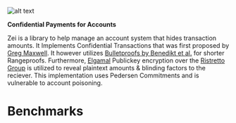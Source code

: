 ![alt text](https://github.com/eianio/zei/raw/master/zei_logo.png)

**Confidential Payments for Accounts**

Zei is a library to help manage an account system that hides transaction amounts.
It Implements Confidential Transactions that was first proposed by [Greg Maxwell](https://people.xiph.org/~greg/confidential_values.txt). It however utilizes [Bulletproofs by Benedikt et al.](https://eprint.iacr.org/2017/1066.pdf) for shorter Rangeproofs. Furthermore, [Elgamal](https://caislab.kaist.ac.kr/lecture/2010/spring/cs548/basic/B02.pdf) Publickey encryption over the [Ristretto Group](https://ristretto.group) is utilized to reveal plaintext amounts & blinding factors to the reciever.
This implementation uses Pedersen Commitments and is vulnerable to account poisoning. 


# Benchmarks